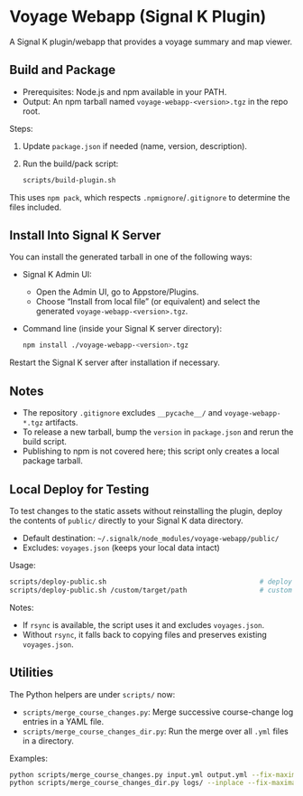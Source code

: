 # Voyage Webapp (Signal K Plugin)

A Signal K plugin/webapp that provides a voyage summary and map viewer.

## Build and Package

- Prerequisites: Node.js and npm available in your PATH.
- Output: An npm tarball named `voyage-webapp-<version>.tgz` in the repo root.

Steps:

1. Update `package.json` if needed (name, version, description).
2. Run the build/pack script:
   
   ```bash
   scripts/build-plugin.sh
   ```

This uses `npm pack`, which respects `.npmignore`/`.gitignore` to determine the files included.

## Install Into Signal K Server

You can install the generated tarball in one of the following ways:

- Signal K Admin UI:
  - Open the Admin UI, go to Appstore/Plugins.
  - Choose “Install from local file” (or equivalent) and select the generated `voyage-webapp-<version>.tgz`.

- Command line (inside your Signal K server directory):
  
  ```bash
  npm install ./voyage-webapp-<version>.tgz
  ```

Restart the Signal K server after installation if necessary.

## Notes

- The repository `.gitignore` excludes `__pycache__/` and `voyage-webapp-*.tgz` artifacts.
- To release a new tarball, bump the `version` in `package.json` and rerun the build script.
- Publishing to npm is not covered here; this script only creates a local package tarball.

## Local Deploy for Testing

To test changes to the static assets without reinstalling the plugin, deploy the contents of `public/` directly to your Signal K data directory.

- Default destination: `~/.signalk/node_modules/voyage-webapp/public/`
- Excludes: `voyages.json` (keeps your local data intact)

Usage:

```bash
scripts/deploy-public.sh                                      # deploy to ~/.signalk/node_modules/voyage-webapp/public/
scripts/deploy-public.sh /custom/target/path                  # custom destination
```

Notes:
- If `rsync` is available, the script uses it and excludes `voyages.json`.
- Without `rsync`, it falls back to copying files and preserves existing `voyages.json`.

## Utilities

The Python helpers are under `scripts/` now:

- `scripts/merge_course_changes.py`: Merge successive course-change log entries in a YAML file.
- `scripts/merge_course_changes_dir.py`: Run the merge over all `.yml` files in a directory.

Examples:

```bash
python scripts/merge_course_changes.py input.yml output.yml --fix-maxima-pos
python scripts/merge_course_changes_dir.py logs/ --inplace --fix-maxima-pos
```
